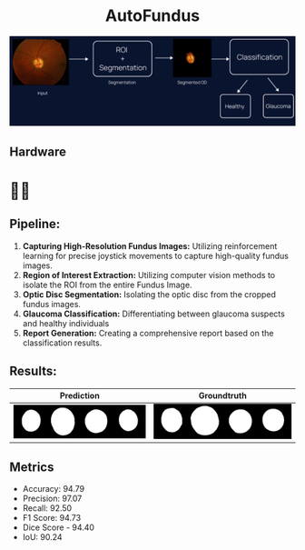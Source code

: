 <div align="center">

# AutoFundus

![Fundus Image](flow.png)

</div>

## Hardware
# 🫷🫸

## Pipeline:

1. **Capturing High-Resolution Fundus Images:** Utilizing reinforcement learning for precise joystick movements to capture high-quality fundus images.
2. **Region of Interest Extraction:** Utilizing computer vision methods to isolate the ROI from the entire Fundus Image.
3. **Optic Disc Segmentation:** Isolating the optic disc from the cropped fundus images.
4. **Glaucoma Classification:** Differentiating between glaucoma suspects and healthy individuals
5. **Report Generation:** Creating a comprehensive report based on the classification results.
   
## Results:

| Prediction | Groundtruth |
|------------|-------------|
| ![Prediction Image](ppred_1.png) | ![Groundtruth Image](llabel_1.png) |

## Metrics
- Accuracy: 94.79
- Precision: 97.07
- Recall: 92.50
- F1 Score: 94.73
- Dice Score - 94.40
- IoU: 90.24
